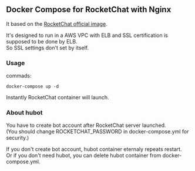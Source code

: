 ## Docker Compose for RocketChat with Nginx
It based on the [RocketChat official image](https://raw.githubusercontent.com/RocketChat/Rocket.Chat/develop/docker-compose.yml).

It's designed to run in a AWS VPC with ELB and SSL certification is supposed to be done by ELB.   
So SSL settings don't set by itself.

### Usage
commads:
```
docker-compose up -d
```

Instantly RocketChat container will launch.

### About hubot
You have to create bot account after RocketChat server launched.  
(You should change ROCKETCHAT_PASSWORD in docker-compose.yml for security.)

If you don't create bot account, hubot container eternaly repeats restart.  
Or if you don't need hubot, you can delete hubot container from docker-compose.yml.